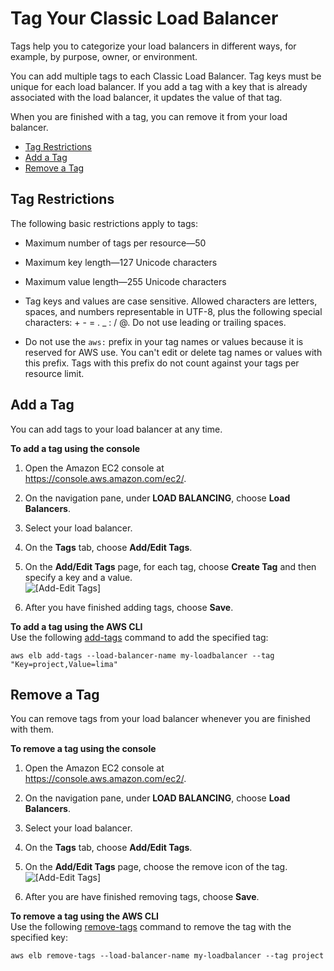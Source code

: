 # Tag Your Classic Load Balancer<a name="add-remove-tags"></a>

Tags help you to categorize your load balancers in different ways, for example, by purpose, owner, or environment\.

You can add multiple tags to each Classic Load Balancer\. Tag keys must be unique for each load balancer\. If you add a tag with a key that is already associated with the load balancer, it updates the value of that tag\.

When you are finished with a tag, you can remove it from your load balancer\.


+ [Tag Restrictions](#tag-restrictions)
+ [Add a Tag](#add-tags)
+ [Remove a Tag](#remove-tags)

## Tag Restrictions<a name="tag-restrictions"></a>

The following basic restrictions apply to tags:

+ Maximum number of tags per resource—50

+ Maximum key length—127 Unicode characters

+ Maximum value length—255 Unicode characters

+ Tag keys and values are case sensitive\. Allowed characters are letters, spaces, and numbers representable in UTF\-8, plus the following special characters: \+ \- = \. \_ : / @\. Do not use leading or trailing spaces\.

+ Do not use the `aws:` prefix in your tag names or values because it is reserved for AWS use\. You can't edit or delete tag names or values with this prefix\. Tags with this prefix do not count against your tags per resource limit\. 

## Add a Tag<a name="add-tags"></a>

You can add tags to your load balancer at any time\.

**To add a tag using the console**

1. Open the Amazon EC2 console at [https://console\.aws\.amazon\.com/ec2/](https://console.aws.amazon.com/ec2/)\.

1. On the navigation pane, under **LOAD BALANCING**, choose **Load Balancers**\.

1. Select your load balancer\.

1. On the **Tags** tab, choose **Add/Edit Tags**\.

1. On the **Add/Edit Tags** page, for each tag, choose **Create Tag** and then specify a key and a value\.  
![\[Add-Edit Tags\]](http://docs.aws.amazon.com/elasticloadbalancing/latest/classic/images/AddEdit-Tags.png)

1. After you have finished adding tags, choose **Save**\.

**To add a tag using the AWS CLI**  
Use the following [add\-tags](http://docs.aws.amazon.com/cli/latest/reference/elb/add-tags.html) command to add the specified tag:

```
aws elb add-tags --load-balancer-name my-loadbalancer --tag "Key=project,Value=lima"
```

## Remove a Tag<a name="remove-tags"></a>

You can remove tags from your load balancer whenever you are finished with them\.

**To remove a tag using the console**

1. Open the Amazon EC2 console at [https://console\.aws\.amazon\.com/ec2/](https://console.aws.amazon.com/ec2/)\.

1. On the navigation pane, under **LOAD BALANCING**, choose **Load Balancers**\.

1. Select your load balancer\.

1. On the **Tags** tab, choose **Add/Edit Tags**\.

1. On the **Add/Edit Tags** page, choose the remove icon of the tag\.  
![\[Add-Edit Tags\]](http://docs.aws.amazon.com/elasticloadbalancing/latest/classic/images/RemoveTags.png)

1. After you are have finished removing tags, choose **Save**\. 

**To remove a tag using the AWS CLI**  
Use the following [remove\-tags](http://docs.aws.amazon.com/cli/latest/reference/elb/remove-tags.html) command to remove the tag with the specified key:

```
aws elb remove-tags --load-balancer-name my-loadbalancer --tag project
```